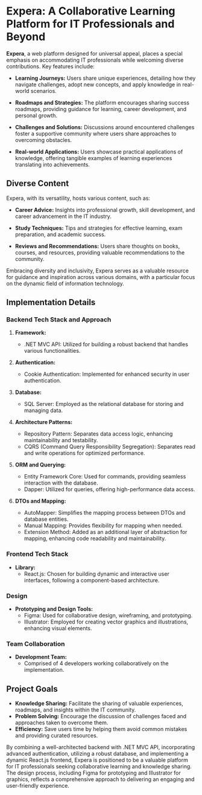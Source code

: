 # Expera: A Collaborative Learning Platform for IT Professionals and Beyond

**Expera**, a web platform designed for universal appeal, places a special emphasis on accommodating IT professionals while welcoming diverse contributions. Key features include:

- **Learning Journeys:** Users share unique experiences, detailing how they navigate challenges, adopt new concepts, and apply knowledge in real-world scenarios.

- **Roadmaps and Strategies:** The platform encourages sharing success roadmaps, providing guidance for learning, career development, and personal growth.

- **Challenges and Solutions:** Discussions around encountered challenges foster a supportive community where users share approaches to overcoming obstacles.

- **Real-world Applications:** Users showcase practical applications of knowledge, offering tangible examples of learning experiences translating into achievements.

## Diverse Content

Expera, with its versatility, hosts various content, such as:

- **Career Advice:** Insights into professional growth, skill development, and career advancement in the IT industry.

- **Study Techniques:** Tips and strategies for effective learning, exam preparation, and academic success.

- **Reviews and Recommendations:** Users share thoughts on books, courses, and resources, providing valuable recommendations to the community.

Embracing diversity and inclusivity, Expera serves as a valuable resource for guidance and inspiration across various domains, with a particular focus on the dynamic field of information technology.


## Implementation Details

### Backend Tech Stack and Approach

1. **Framework:**
   - .NET MVC API: Utilized for building a robust backend that handles various functionalities.

2. **Authentication:**
   - Cookie Authentication: Implemented for enhanced security in user authentication.

3. **Database:**
   - SQL Server: Employed as the relational database for storing and managing data.

4. **Architecture Patterns:**
   - Repository Pattern: Separates data access logic, enhancing maintainability and testability.
   - CQRS (Command Query Responsibility Segregation): Separates read and write operations for optimized performance.

5. **ORM and Querying:**
   - Entity Framework Core: Used for commands, providing seamless interaction with the database.
   - Dapper: Utilized for queries, offering high-performance data access.

6. **DTOs and Mapping:**
   - AutoMapper: Simplifies the mapping process between DTOs and database entities.
   - Manual Mapping: Provides flexibility for mapping when needed.
   - Extension Method: Added as an additional layer of abstraction for mapping, enhancing code readability and maintainability.

### Frontend Tech Stack

- **Library:**
   - React.js: Chosen for building dynamic and interactive user interfaces, following a component-based architecture.

### Design

- **Prototyping and Design Tools:**
   - Figma: Used for collaborative design, wireframing, and prototyping.
   - Illustrator: Employed for creating vector graphics and illustrations, enhancing visual elements.

### Team Collaboration

- **Development Team:**
   - Comprised of 4 developers working collaboratively on the implementation.

## Project Goals

- **Knowledge Sharing:** Facilitate the sharing of valuable experiences, roadmaps, and insights within the IT community.
- **Problem Solving:** Encourage the discussion of challenges faced and approaches taken to overcome them.
- **Efficiency:** Save users time by helping them avoid common mistakes and providing curated resources.

By combining a well-architected backend with .NET MVC API, incorporating advanced authentication, utilizing a robust database, and implementing a dynamic React.js frontend, Expera is positioned to be a valuable platform for IT professionals seeking collaborative learning and knowledge sharing. The design process, including Figma for prototyping and Illustrator for graphics, reflects a comprehensive approach to delivering an engaging and user-friendly experience.
